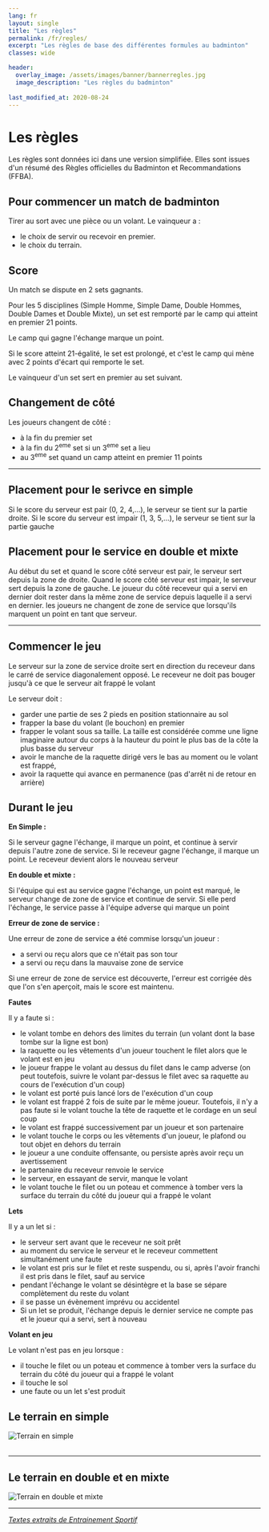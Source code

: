 ```yaml
---
lang: fr
layout: single
title: "Les règles"
permalink: /fr/regles/
excerpt: "Les règles de base des différentes formules au badminton"
classes: wide

header:
  overlay_image: /assets/images/banner/bannerregles.jpg  
  image_description: "Les règles du badminton"
  
last_modified_at: 2020-08-24
---
```



Les règles 
===========

Les règles sont données ici dans une version simplifiée. Elles sont issues d'un résumé des Règles officielles du Badminton et Recommandations (FFBA).  

## Pour commencer un match de badminton ##   


Tirer au sort avec une pièce ou un volant. Le vainqueur a :

+ le choix de servir ou recevoir en premier.
+ le choix du terrain.



## Score ##  

Un match se dispute en 2 sets gagnants.  

Pour les 5 disciplines (Simple Homme, Simple Dame, Double Hommes, Double Dames et Double Mixte), un set est remporté par le camp qui atteint en premier 21 points.  

Le camp qui gagne l'échange marque un point.  

Si le score atteint 21-égalité, le set est prolongé, et c'est le camp qui mène avec 2 points d'écart qui remporte le set.  
 
Le vainqueur d'un set sert en premier au set suivant.  

## Changement de côté ##  

Les joueurs changent de côté :

+ à la fin du premier set
+ à la fin du 2<sup>eme</sup> set si un 3<sup>eme</sup> set a lieu
+ au 3<sup>eme</sup> set quand un camp atteint en premier 11 points


--------------------

## Placement pour le serivce en simple ## 

Si le score du serveur est pair (0, 2, 4,...), le serveur se tient sur la partie droite.
Si le score du serveur est impair (1, 3, 5,...), le serveur se tient sur la partie gauche

## Placement pour le service en double et mixte ##

Au début du set et quand le score côté serveur est pair, le serveur sert depuis la zone de droite.
Quand le score côté serveur est impair, le serveur sert depuis la zone de gauche.
Le joueur du côté receveur qui a servi en dernier doit rester dans la même zone de service depuis laquelle il a servi en dernier.
les joueurs ne changent de zone de service que lorsqu'ils marquent un point en tant que serveur.  

-------------------------


## Commencer le jeu ##  

Le serveur sur la zone de service droite sert en direction du receveur dans le carré de service diagonalement opposé. Le receveur ne doit pas bouger jusqu'à ce que le serveur ait frappé le volant

Le serveur doit :

+ garder une partie de ses 2 pieds en position stationnaire au sol
+ frapper la base du volant (le bouchon) en premier
+ frapper le volant sous sa taille. La taille est considérée comme une ligne imaginaire autour du corps à la hauteur du point le plus bas de la côte la plus basse du serveur
+ avoir le manche de la raquette dirigé vers le bas au moment ou le volant est frappé,
+ avoir la raquette qui avance en permanence (pas d'arrêt ni de retour en arrière)


## Durant le jeu ## 

**En Simple :**

Si le serveur gagne l'échange, il marque un point, et continue à servir depuis l'autre zone de service.
Si le receveur gagne l'échange, il marque un point. Le receveur devient alors le nouveau serveur

**En double et mixte :**

Si l'équipe qui est au service gagne l'échange, un point est marqué, le serveur change de zone de service et continue de servir. Si elle perd l'échange, le service passe à l'équipe adverse qui marque un point

**Erreur de zone de service :**

Une erreur de zone de service a été commise lorsqu'un joueur :

+ a servi ou reçu alors que ce n'était pas son tour
+ a servi ou reçu dans la mauvaise zone de service

Si une erreur de zone de service est découverte, l'erreur est corrigée dès que l'on s'en aperçoit, mais le score est maintenu.

**Fautes**

Il y a faute si :

+ le volant tombe en dehors des limites du terrain (un volant dont la base tombe sur la ligne est bon)
+ la raquette ou les vêtements d'un joueur touchent le filet alors que le volant est en jeu
+ le joueur frappe le volant au dessus du filet dans le camp adverse (on peut toutefois, suivre le volant par-dessus le filet avec sa raquette au cours de l'exécution d'un coup)
+ le volant est porté puis lancé lors de l'exécution d'un coup
+ le volant est frappé 2 fois de suite par le même joueur. Toutefois, il n'y a pas faute si le volant touche la tête de raquette et le cordage en un seul coup
+ le volant est frappé successivement par un joueur et son partenaire
+ le volant touche le corps ou les vêtements d'un joueur, le plafond ou tout objet en dehors du terrain
+ le joueur a une conduite offensante, ou persiste après avoir reçu un avertissement
+ le partenaire du receveur renvoie le service
+ le serveur, en essayant de servir, manque le volant
+ le volant touche le filet ou un poteau et commence à tomber vers la surface du terrain du côté du joueur qui a frappé le volant  

**Lets**

Il y a un let si :

+ le serveur sert avant que le receveur ne soit prêt
+ au moment du service le serveur et le receveur commettent simultanément une faute
+ le volant est pris sur le filet et reste suspendu, ou si, après l'avoir franchi il est pris dans le filet, sauf au service
+ pendant l'échange le volant se désintègre et la base se sépare complètement du reste du volant
+ il se passe un évènement imprévu ou accidentel
+ Si un let se produit, l'échange depuis le dernier service ne compte pas et le joueur qui a servi, sert à nouveau

**Volant en jeu**  

Le volant n'est pas en jeu lorsque :

+ il touche le filet ou un poteau et commence à tomber vers la surface du terrain du côté du joueur qui a frappé le volant
+ il touche le sol
+ une faute ou un let s'est produit


## Le terrain en simple   

![Terrain en simple](/badminton/assets/images/pages/terrainsimple.jpg)  
​

---------------------  


## Le terrain en double et en mixte


![Terrain en double et mixte](/badminton/assets/images/pages/terraindoublemixte.jpg)  

--------------------- 

[*Textes extraits de Entrainement Sportif*](https://entrainement-sportif.fr/regles-badminton.htm)












